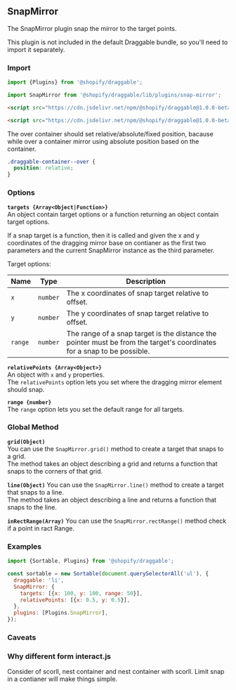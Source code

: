 ## SnapMirror

The SnapMirror plugin snap the mirror to the target points.

This plugin is not included in the default Draggable bundle, so you'll need to import it separately.

<!-- Inspired by interact.js -->

### Import

```js
import {Plugins} from '@shopify/draggable';
```

```js
import SnapMirror from '@shopify/draggable/lib/plugins/snap-mirror';
```

```html
<script src="https://cdn.jsdelivr.net/npm/@shopify/draggable@1.0.0-beta.x/lib/plugins.js"></script>
```

```html
<script src="https://cdn.jsdelivr.net/npm/@shopify/draggable@1.0.0-beta.x/lib/plugins/snap-mirror.js"></script>
```

The over container should set relative/absolute/fixed position, bacause while over a container mirror using absolute position based on the container.

```css
.draggable-container--over {
  position: relative;
}
```

### Options

**`targets {Array<Object|Function>}`**  
An object contain target options or a function returning an object contain target options.

If a snap target is a function, then it is called and given the x and y coordinates of the dragging mirror base on contianer as the first two parameters and the current SnapMirror instance as the third parameter.

Target options:

| Name    | Type     | Description                                                                                                             |
| ------- | -------- | ----------------------------------------------------------------------------------------------------------------------- |
| `x`     | `number` | The x coordinates of snap target relative to offset.                                                                    |
| `y`     | `number` | The y coordinates of snap target relative to offset.                                                                    |
| `range` | `number` | The range of a snap target is the distance the pointer must be from the target's coordinates for a snap to be possible. |

**`relativePoints {Array<Object>}`**  
An object with `x` and `y` properties.  
The `relativePoints` option lets you set where the dragging mirror element should snap.

**`range {number}`**  
The `range` option lets you set the default range for all targets.

### Global Method

**`grid(Object)`**  
You can use the `SnapMirror.grid()` method to create a target that snaps to a grid.  
The method takes an object describing a grid and returns a function that snaps to the corners of that grid.

**`line(Object)`**
You can use the `SnapMirror.line()` method to create a target that snaps to a line.  
The method takes an object describing a line and returns a function that snaps to the line.

**`inRectRange(Array)`**
You can use the `SnapMirror.rectRange()` method check if a point in ract Range.

### Examples

```js
import {Sortable, Plugins} from '@shopify/draggable';

const sortable = new Sortable(document.querySelectorAll('ul'), {
  draggable: 'li',
  SnapMirror: {
    targets: [{x: 100, y: 100, range: 50}],
    relativePoints: [{x: 0.5, y: 0.5}],
  },
  plugins: [Plugins.SnapMirror],
});
```

### Caveats

### Why different form interact.js

Consider of scorll, nest container and nest container with scorll. Limit snap in a contianer will make things simple.
